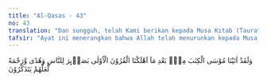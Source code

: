 ```yaml
---
title: "Al-Qasas - 43"
no: 43
translation: "Dan sungguh, telah Kami berikan kepada Musa Kitab (Taurat) setelah Kami binasakan umat-umat terdahulu, untuk menjadi pelita bagi manusia dan petunjuk serta rahmat, agar mereka mendapat pelajaran."
tafsir: "Ayat ini menerangkan bahwa Allah telah menurunkan kepada Musa kitab Taurat sebagai rahmat baginya dan bagi kaumnya, yang telah lama tertindas dan teraniaya di bawah kekuasaan Fir'aun. Di dalamnya terdapat hikmah dan hukum yang membimbing manusia menuju kebahagiaan dunia dan akhirat. Di sini tampak perbedaan yang besar dan nyata dalam perlakuan Allah terhadap pemimpin-pemimpin dan kaum yang durhaka, sombong dan takabur dengan perlakuannya terhadap pemimpin yang saleh dan ikhlas serta taat kepada-Nya.\n\nKepada golongan pertama, seperti Fir'aun dan kaumnya, diturunkan malapetaka dan siksaan sehingga dia ditenggelamkan bersama tentaranya ke dalam laut. Kepada golongan kedua, seperti Musa, Harun, dan kaumnya, diturunkan Kitab yang akan menjadi petunjuk bagi mereka dalam menempuh kehidupan, baik di dunia maupun di akhirat. Demikianlah sunatullah yang berlaku semenjak dahulu kala. Berapa banyaknya umat-umat yang terdahulu yang telah dibinasakan-Nya dengan berbagai macam cara seperti yang terjadi pada kaum Nabi Nuh, Nabi Saleh, Nabi Hud, dan lain-lain.\n\nDari Abu Sa'id al-Khudri bersumber dari Nabi saw, beliau bersabda, \"Setelah diturunkannya kitab Taurat di atas bumi Allah tidak lagi membinasakan suatu kaum dengan azab dari langit atau bumi kecuali penduduk negeri yang diubah menjadi kera, mereka adalah orang Bani Israil sepeninggal Nabi Musa, lalu Nabi saw membaca ayat ini (al-Qasas/28: 43). (Riwayat al-hakim)"
---
```


وَلَقَدْ اٰتَيْنَا مُوْسَى الْكِتٰبَ مِنْۢ بَعْدِ مَآ اَهْلَكْنَا الْقُرُوْنَ الْاُوْلٰى بَصَاۤىِٕرَ لِلنَّاسِ وَهُدًى وَّرَحْمَةً لَّعَلَّهُمْ يَتَذَكَّرُوْنَ 
